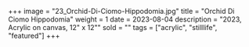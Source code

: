 +++
image = "23_Orchid-Di-Ciomo-Hippodomia.jpg"
title = "Orchid Di Ciomo Hippodomia"
weight = 1
date = 2023-08-04
description = "2023, Acrylic on canvas, 12\" x 12\""
sold = ""
tags = ["acrylic", "stilllife", "featured"]
+++